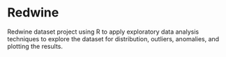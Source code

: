 # Redwine
Redwine dataset project using R to apply exploratory data analysis techniques to explore the dataset for distribution, outliers, anomalies, and plotting the results.
